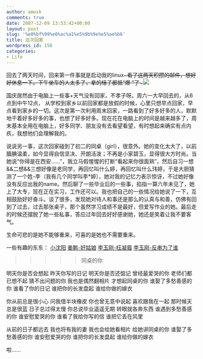 ```yaml
---
author: amosk
comments: true
date: 2007-12-09 13:53:42+00:00
layout: post
slug: '%e8%bf%99%e6%ac%a1%e5%9b%9e%e5%ae%b6'
title: 这次回家
wordpress_id: 158
categories:
- Life
---
```


回去了两天时间，回来第一件事就是启动我的linux~~~看了这两天积攒的邮件，想好好休息一下。下午坐车的人太多了，拿的桔子都抵“爆 ”了~~~![](http://tucom.cn/sjpic/20051016101211.gif)

国庆居然由于电脑上一些事+天气没有回家，不孝子呀。周六一大早回去的，从6点到中午12点， 从学校到家乡以前回家都是放假的时候，心里只想早点回家，早点看到家乡的一切。这次是第一次利用周末回家，一路看到了好多好多的人，默默地干着好多好多的事，也想了好多好多。现在花在电脑上的时间是越来越多了，周末基本全用在电脑上，好多同学、朋友没有去看望看望，有时想起来确实有点内疚，我想他们会理解我的。

说说另一事，这次回家碰到了初二的同桌（girl），很意外。她的变化太大了，以前腼腆温柔，如今显得自信坚决、开朗活泼；不再是小家碧玉，显得很大方时尚。当她说“你得是在西安……”，我立马假惺惺的打断“看起来你很面熟”，然后自习一想&&二想&&三想好像是老同学，再回忆叫什么婷，再回忆叫什么玮婷，于是大胆猜测了一个姓-李（我有几个同学叫李\*婷），她对我的记忆力表示惊讶，不过她好像没有反应出我的name。然后聊了一些毕业后的一些事，掐指一算六年未见了，她上了大专，现在正在实习，工作还可以。我也把自己的一些情况给她说了一下，互相鼓励好好奋斗。谈了很多，发现她对待人和事还是那么的认真与和善，仿佛有回到了过去，过去那张桌子，那个虽然学习成绩不是最好，但爱写作业的她。最后走的时候还摆脱了她一些私事，答应过年回去好好感谢她，她还是笑着让我不要客气。

生命可悲的是她不能够重来，可喜的是她也不需要重来。

一些有趣的东东：  [小沈阳](http://www.56.com/u67/v_MjQ1OTExMjg.html)  [姜鹏-好姑娘](http://www.56.com/u25/v_MjMzNzY4NjI.html) [李玉刚-枉凝眉](http://www.56.com/u76/v_MjQ1NzI3NDU.html)  [](http://www.56.com/u76/v_MjQ1NzI3NDU.html)[李玉刚-反串为了谁](http://www.56.com/u87/v_MjQzODA0NzY.html)

[ ](http://www.56.com/u67/v_MjQ1OTExMjg.html)


> 

>
>> 

>>
>>> 

>>>
>>>> 

>>>>
>>>>> <!-- more --> 同桌的你
>>>> 
>>>> 
明天你是否会想起
昨天你写的日记
明天你是否还惦记
曾经最爱哭的你
老师们都已想不起
猜不出问题的你
我也是偶然翻相片
才想起同桌的你
谁娶了多愁善感的你
谁看了你的日记
谁把你的长发盘起
谁给你做的嫁衣

你从前总是很小心
问我借半块橡皮
你也曾无意中说起
喜欢跟我在一起
那时候天总是很蓝
日子总过得太慢
你总说毕业遥遥无期
转眼就各奔东西
谁遇到多愁善感的你
谁安慰爱哭的你
谁看了我给你写的信
谁把它丢在风里

从前的日子都远去
我也将有我的妻
我也会给她看相片
给她讲同桌的你
谁娶了多愁善感的你
谁安慰爱哭的你
谁把你的长发盘起
谁给你做的嫁衣

啦......
>>> 
>>> 

>> 
>> 

> 
> 

